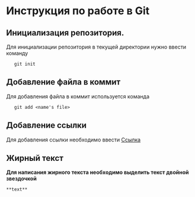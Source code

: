 # Инструкция по работе в Git
## Инициализация репозитория.

Для инициализации репозитория в текущей директории нужно ввести команду
```
   git init
```
## Добавление файла в коммит

Для добавления файла в коммит используется команда
```
   git add <name's file>
```
## Добавление ссылки
Для добавления ссылки необходимо ввести [Ссылка](https://gb.ru "GeekBrains")

## Жирный текст
**Для написания жирного текста необходимо выделить текст двойной звездочкой** 
```
**text**
```
